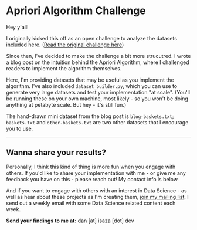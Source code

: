 # Apriori Algorithm Challenge
Hey y'all!

I originally kicked this off as an open challenge to analyze the datasets included here. ([Read the original challenge here](https://medium.com/weekly-data-science/retail-analysis-challenge-bcd2d1ca1e82))

Since then, I've decided to make the challenge a bit more strucutred. I wrote a blog post on the intuition behind the Apriori Algorithm, where I challenged readers to implement the algorithm themselves.

Here, I'm providing datasets that may be useful as you implement the algorithm. I've also included `dataset_builder.py`, which you can use to generate very large datasets and test your implementation "at scale". (You'll be running these on your own machine, most likely - so you won't be doing anything at petabyte scale. But hey - it's still fun.)

The hand-drawn mini dataset from the blog post is `blog-baskets.txt`; `baskets.txt` and `other-baskets.txt` are two other datasets that I encourage you to use.

------

## Wanna share your results?
Personally, I think this kind of thing is more fun when you engage with others. If you'd like to share your implementation with me - or give me any feedback you have on this - please reach out! My contact info is below.

And if you want to engage with others with an interest in Data Science - as well as hear about these projects as I'm creating them, [join my mailing list](http://eepurl.com/dxKiQ9). I send out a weekly email with some Data Science related content each week. 

**Send your findings to me at:**
dan [at] isaza [dot] dev
